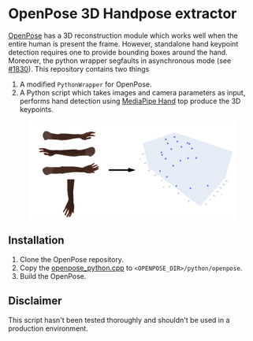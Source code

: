 # OpenPose 3D Handpose extractor

[OpenPose](https://github.com/CMU-Perceptual-Computing-Lab/openpose) has a 3D reconstruction module which works well when the entire human is present the frame. However, standalone hand keypoint detection requires one to provide bounding boxes around the hand. Moreover, the python wrapper segfaults in asynchronous mode (see [#1830](https://github.com/CMU-Perceptual-Computing-Lab/openpose/issues/1739)). This repository contains two things
1. A modified `PythonWrapper` for OpenPose.
2. A Python script which takes images and camera parameters as input, performs hand detection using [MediaPipe Hand](https://google.github.io/mediapipe/solutions/hands.html) top produce the 3D keypoints.

<figure>
  <div style="display: flex; justify-content: center">
    <img
      src="./media/poster.png"
      alt="Poster"
    >
  </div>
</figure>

## Installation
1. Clone the OpenPose repository.
2. Copy the [openpose_python.cpp](./openpose_python.cpp) to `<OPENPOSE_DIR>/python/openpose`.
3. Build the OpenPose.

## Disclaimer
This script hasn't been tested thoroughly and shouldn't be used in a production environment.

